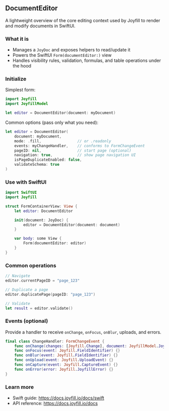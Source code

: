 ## DocumentEditor

A lightweight overview of the core editing context used by Joyfill to render and modify documents in SwiftUI.

### What it is
- Manages a `JoyDoc` and exposes helpers to read/update it
- Powers the SwiftUI `Form(documentEditor:)` view
- Handles visibility rules, validation, formulas, and table operations under the hood

### Initialize

Simplest form:
```swift
import Joyfill
import JoyfillModel

let editor = DocumentEditor(document: myDocument)
```

Common options (pass only what you need):
```swift
let editor = DocumentEditor(
    document: myDocument,
    mode: .fill,                // or .readonly
    events: myChangeHandler,    // conforms to FormChangeEvent
    pageID: nil,                // start page (optional)
    navigation: true,           // show page navigation UI
    isPageDuplicateEnabled: false,
    validateSchema: true
)
```

### Use with SwiftUI
```swift
import SwiftUI
import Joyfill

struct FormContainerView: View {
    let editor: DocumentEditor

    init(document: JoyDoc) {
        editor = DocumentEditor(document: document)
    }

    var body: some View {
        Form(documentEditor: editor)
    }
}
```

### Common operations
```swift
// Navigate
editor.currentPageID = "page_123"

// Duplicate a page
editor.duplicatePage(pageID: "page_123")

// Validate
let result = editor.validate()
```

### Events (optional)
Provide a handler to receive `onChange`, `onFocus`, `onBlur`, uploads, and errors.
```swift
final class ChangeHandler: FormChangeEvent {
    func onChange(changes: [Joyfill.Change], document: JoyfillModel.JoyDoc) {}
    func onFocus(event: Joyfill.FieldIdentifier) {}
    func onBlur(event: Joyfill.FieldIdentifier) {}
    func onUpload(event: Joyfill.UploadEvent) {}
    func onCapture(event: Joyfill.CaptureEvent) {}
    func onError(error: Joyfill.JoyfillError) {}
}
```

### Learn more
- Swift guide: https://docs.joyfill.io/docs/swift
- API reference: https://docs.joyfill.io/docs
